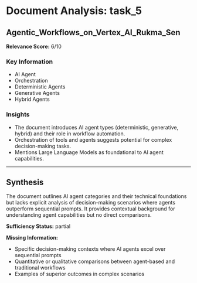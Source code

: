 # Document Analysis: task_5

## Agentic_Workflows_on_Vertex_AI_Rukma_Sen
**Relevance Score:** 6/10

### Key Information
- AI Agent
- Orchestration
- Deterministic Agents
- Generative Agents
- Hybrid Agents

### Insights
- The document introduces AI agent types (deterministic, generative, hybrid) and their role in workflow automation.
- Orchestration of tools and agents suggests potential for complex decision-making tasks.
- Mentions Large Language Models as foundational to AI agent capabilities.

---

## Synthesis
The document outlines AI agent categories and their technical foundations but lacks explicit analysis of decision-making scenarios where agents outperform sequential prompts. It provides contextual background for understanding agent capabilities but no direct comparisons.

**Sufficiency Status:** partial

**Missing Information:**
- Specific decision-making contexts where AI agents excel over sequential prompts
- Quantitative or qualitative comparisons between agent-based and traditional workflows
- Examples of superior outcomes in complex scenarios